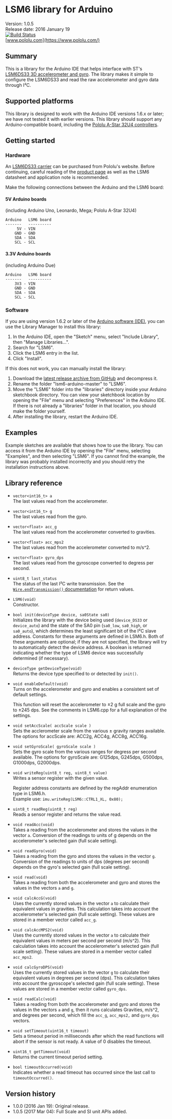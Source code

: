 # LSM6 library for Arduino

Version: 1.0.5<br>
Release date: 2016 January 19<br>
[![Build Status](https://travis-ci.org/pololu/lsm6-arduino.svg?branch=master)](https://travis-ci.org/pololu/lsm6-arduino)<br/>
[www.pololu.com](https://www.pololu.com/)

## Summary

This is a library for the Arduino IDE that helps interface with ST's [LSM6DS33 3D accelerometer and gyro](https://www.pololu.com/product/2736). The library makes it simple to configure the LSM6DS33 and read the raw accelerometer and gyro data through I&sup2;C.

## Supported platforms

This library is designed to work with the Arduino IDE versions 1.6.x or later; we have not tested it with earlier versions.  This library should support any Arduino-compatible board, including the [Pololu A-Star 32U4 controllers](https://www.pololu.com/category/149/a-star-programmable-controllers).

## Getting started

### Hardware

An [LSM6DS33 carrier](https://www.pololu.com/product/2736) can be purchased from Pololu's website.  Before continuing, careful reading of the [product page](https://www.pololu.com/product/2736) as well as the LSM6 datasheet and application note is recommended.

Make the following connections between the Arduino and the LSM6 board:

#### 5V Arduino boards

(including Arduino Uno, Leonardo, Mega; Pololu A-Star 32U4)

    Arduino   LSM6 board
    -------   ----------
         5V - VIN
        GND - GND
        SDA - SDA
        SCL - SCL

#### 3.3V Arduino boards

(including Arduino Due)

    Arduino   LSM6 board
    -------   ----------
        3V3 - VIN
        GND - GND
        SDA - SDA
        SCL - SCL

### Software

If you are using version 1.6.2 or later of the [Arduino software (IDE)](http://www.arduino.cc/en/Main/Software), you can use the Library Manager to install this library:

1. In the Arduino IDE, open the "Sketch" menu, select "Include Library", then "Manage Libraries...".
2. Search for "LSM6".
3. Click the LSM6 entry in the list.
4. Click "Install".

If this does not work, you can manually install the library:

1. Download the [latest release archive from GitHub](https://github.com/pololu/lsm6-arduino/releases) and decompress it.
2. Rename the folder "lsm6-arduino-master" to "LSM6".
3. Move the "LSM6" folder into the "libraries" directory inside your Arduino sketchbook directory.  You can view your sketchbook location by opening the "File" menu and selecting "Preferences" in the Arduino IDE.  If there is not already a "libraries" folder in that location, you should make the folder yourself.
4. After installing the library, restart the Arduino IDE.

## Examples

Example sketches are available that shows how to use the library. You can access it from the Arduino IDE by opening the "File" menu, selecting "Examples", and then selecting "LSM6". If you cannot find the example, the library was probably installed incorrectly and you should retry the installation instructions above.

## Library reference

* `vector<int16_t> a`<br>
  The last values read from the accelerometer.

* `vector<int16_t> g`<br>
  The last values read from the gyro.

* `vector<float> acc_g`<br>
  The last values read from the accelerometer converted to gravities.

* `vector<float> acc_mps2`<br>
  The last values read from the accelerometer converted to m/s^2.

* `vector<float> gyro_dps`<br>
  The last values read from the gyroscope converted to degress per second.

* `uint8_t last_status`<br>
  The status of the last I&sup2;C write transmission. See the [`Wire.endTransmission()` documentation](http://arduino.cc/en/Reference/WireEndTransmission) for return values.

* `LSM6(void)`<br>
  Constructor.

* `bool init(deviceType device, sa0State sa0)`<br>
  Initializes the library with the device being used (`device_DS33` or `device_auto`) and the state of the SA0 pin (`sa0_low`, `sa0_high`, or `sa0_auto`), which determines the least significant bit of the I&sup2;C slave address. Constants for these arguments are defined in LSM6.h. Both of these arguments are optional; if they are not specified, the library will try to automatically detect the device address. A boolean is returned indicating whether the type of LSM6 device was successfully determined (if necessary).

* `deviceType getDeviceType(void)`<br>
  Returns the device type specified to or detected by `init()`.

* `void enableDefault(void)`<br>
  Turns on the accelerometer and gyro and enables a consistent set of default settings.

  This function will reset the accelerometer to &plusmn;2&nbsp;g full scale and the gyro to &plusmn;245&nbsp;dps. See the comments in LSM6.cpp for a full explanation of the settings.

* `void setAccScale( accScale scale )`<br>
  Sets the acclerometer scale from the various &plusmn; gravity ranges available. The options for accScale are: ACC2g, ACC4g, ACC8g, ACC16g.

* `void setGyroScale( gyroScale scale )`<br>
  Sets the gyro scale from the various ranges for degress per second available. The options for gyroScale are: G125dps, G245dps, G500dps, G1000dps, G2000dps.

* `void writeReg(uint8_t reg, uint8_t value)`<br>
  Writes a sensor register with the given value.

  Register address constants are defined by the regAddr enumeration type in LSM6.h.<br>
  Example use: `imu.writeReg(LSM6::CTRL1_XL, 0x80);`

* `uint8_t readReg(uint8_t reg)`<br>
  Reads a sensor register and returns the value read.

* `void readAcc(void)`<br>
  Takes a reading from the accelerometer and stores the values in the vector `a`. Conversion of the readings to units of g depends on the accelerometer's selected gain (full scale setting).

* `void readGyro(void)`<br>
  Takes a reading from the gyro and stores the values in the vector `g`. Conversion of the readings to units of dps (degrees per second) depends on the gyro's selected gain (full scale setting).

* `void read(void)`<br>
  Takes a reading from both the accelerometer and gyro and stores the values in the vectors `a` and `g`.

* `void calcAccG(void)`<br>
  Uses the currently stored values in the vector `a` to calculate their equivalent values in gravities. This calculation takes into account the accelerometer's selected gain (full scale setting). These values are stored in a member vector called `acc_g`.

* `void calcAccMPS2(void)`<br>
  Uses the currently stored values in the vector `a` to calculate their equivalent values in meters per second per second (m/s^2). This calculation takes into account the accelerometer's selected gain (full scale setting). These values are stored in a member vector called `acc_mps2`.

* `void calcGyroDPS(void)`<br>
  Uses the currently stored values in the vector `g` to calculate their equivalent values in degrees per second (dps). This calculation takes into account the gyroscope's selected gain (full scale setting). These values are stored in a member vector called `gyro_dps`.

* `void readCalc(void)`<br>
  Takes a reading from both the accelerometer and gyro and stores the values in the vectors `a` and `g`, then it runs calculates Gravities, m/s^2, and degrees per second, which fill the `acc_g`, `acc_mps2,` and `gyro_dps` vectors.

* `void setTimeout(uint16_t timeout)`<br>
  Sets a timeout period in milliseconds after which the read functions will abort if the sensor is not ready. A value of 0 disables the timeout.

* `uint16_t getTimeout(void)`<br>
  Returns the current timeout period setting.

* `bool timeoutOccurred(void)`<br>
  Indicates whether a read timeout has occurred since the last call to `timeoutOccurred()`.

## Version history

* 1.0.0 (2016 Jan 19): Original release.
* 1.0.5 (2017 Mar 04): Full Scale and SI unit APIs added.
